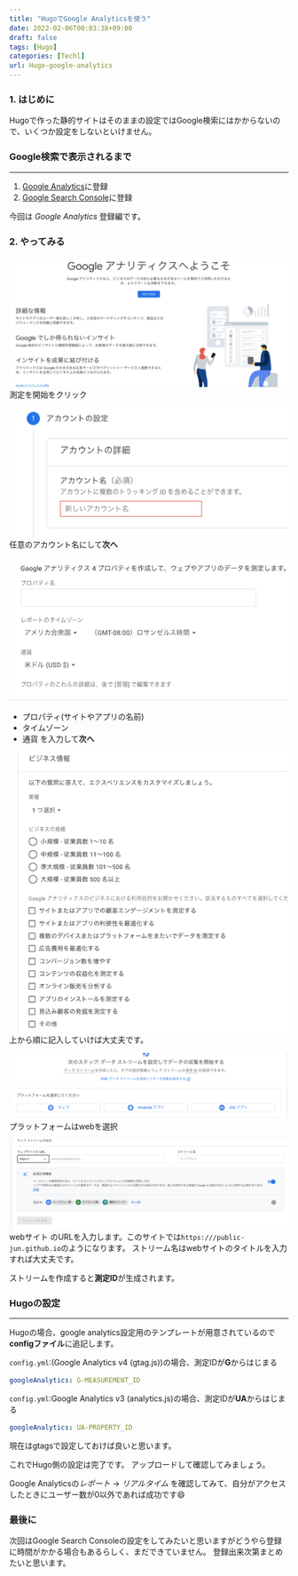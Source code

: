 ```yaml
---
title: "HugoでGoogle Analyticsを使う"
date: 2022-02-06T00:03:38+09:00
draft: false
tags: [Hugo] 
categories: [Techl]
url: Hugo-google-analytics
---
```

### 1. はじめに
Hugoで作った静的サイトはそのままの設定ではGoogle検索にはかからないので、いくつか設定をしないといけません。

### Google検索で表示されるまで
-----
1. [Google Analytics](https://analytics.google.com/analytics/web/)に登録
2. [Google Search Console](https://search.google.com/search-console/welcome?hl=ja)に登録

今回は *Google Analytics* 登録編です。

### 2. やってみる
![analytics](./analytics-fs8.png)
測定を開始をクリック

![acount](./acount-fs8.png)
任意のアカウント名にして**次へ**

![propaty](./propaty-fs8.png)
- プロパティ(サイトやアプリの名前)
- タイムゾーン
- 通貨
を入力して**次へ**

![business](./business-fs8.png)
上から順に記入していけば大丈夫です。

![platform](./platform-fs8.png)
プラットフォームはwebを選択

![setstream](./setstream-fs8.png)
webサイト のURLを入力します。このサイトでは`https:///public-jun.github.io`のようになります。
ストリーム名はwebサイトのタイトルを入力すれば大丈夫です。

ストリームを作成すると**測定ID**が生成されます。

### Hugoの設定
* * *
Hugoの場合、google analytics設定用のテンプレートが用意されているので**configファイル**に追記します。

`config.yml`:(Google Analytics v4 (gtag.js))の場合、測定IDが**G**からはじまる
```yml
googleAnalytics: G-MEASUREMENT_ID
```

`config.yml`:Google Analytics v3 (analytics.js)の場合、測定IDが**UA**からはじまる
```yml
googleAnalytics: UA-PROPERTY_ID
```
現在はgtagsで設定しておけば良いと思います。

これでHugo側の設定は完了です。
アップロードして確認してみましょう。

Google Analyticsの*レポート* -> *リアルタイム* を確認してみて、自分がアクセスしたときにユーザー数が0以外であれば成功です:smile:

### 最後に
次回はGoogle Search Consoleの設定をしてみたいと思いますがどうやら登録に時間がかかる場合もあるらしく、まだできていません。
登録出来次第まとめたいと思います。
